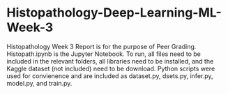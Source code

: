 # Histopathology-Deep-Learning-ML-Week-3

Histopathology Week 3 Report is for the purpose of Peer Grading.
Histopath.ipynb is the Jupyter Notebook.
To run, all files need to be included in the relevant folders, all libraries need to be installed, and the Kaggle dataset (not included) need to be download.
Python scripts were used for convienence and are included as dataset.py, dsets.py, infer.py, model.py, and train.py.
